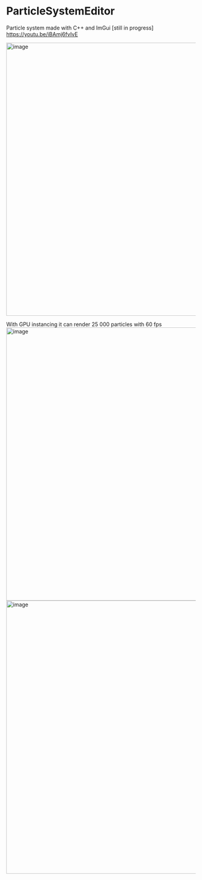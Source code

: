 # ParticleSystemEditor
Particle system made with C++ and ImGui
[still in progress]
https://youtu.be/iBAmj6fvIvE

<img width="725" alt="image" src="https://github.com/Starli57/ParticleSystemEditor/assets/12995556/93bee0a2-3e44-4ebc-802e-2fc09d4f4221">

With GPU instancing it can render 25 000 particles with 60 fps
<img width="725" alt="image" src="https://github.com/Starli57/ParticleSystemEditor/assets/12995556/1ce3095f-6910-48ef-b654-db8fe4d67614">
<img width="725" alt="image" src="https://github.com/Starli57/ParticleSystemEditor/assets/12995556/2c10ed2d-6177-40a5-b7d2-37dacccef98d">

